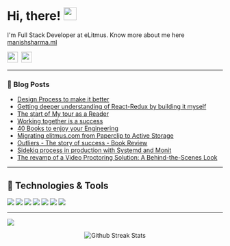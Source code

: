# Hi, there! <img src="https://raw.githubusercontent.com/MartinHeinz/MartinHeinz/master/wave.gif" width="30px" height="30px">

I'm Full Stack Developer at eLitmus. Know more about me here [manishsharma.ml](https://manishsharma.ml)

<a href="https://twitter.com/ManishS77291587"><img height="25" width="25" src="https://cdn.jsdelivr.net/npm/simple-icons@v3/icons/twitter.svg"></a>&nbsp;
<a href="https://www.linkedin.com/in/manish-sharma-694263157/"><img height="25" width="25" src="https://cdn.jsdelivr.net/npm/simple-icons@v3/icons/linkedin.svg"></a>

<hr/>

### :newspaper: Blog Posts

- [Design Process to make it better
](https://exploremanish.blogspot.com/2020/11/design-process-to-make-it-better.html)
- [Getting deeper understanding of React-Redux by building it myself](https://exploremanish.blogspot.com/2020/06/getting-deeper-understanding-of-react.html)
- [The start of My tour as a Reader](https://exploremanish.blogspot.com/2020/04/the-start-of-my-tour-as-reader.html)
- [Working together is a success](https://exploremanish.blogspot.com/2020/04/working-together-is-success.html)
- [40 Books to enjoy your Engineering
](https://ccinternshipstory.blogspot.com/2020/02/40-books-to-enjoy-your-engineering.html)
- [Migrating elitmus.com from Paperclip to Active Storage](https://www.elitmus.com/blog/technology/migration-from-paperclip-to-activestorage/)
- [Outliers - The story of success - Book Review](https://www.elitmus.com/blog/the-other-side/outliers-the-story-of-success-book-review/)
- [Sidekiq process in production with Systemd and Monit](https://www.elitmus.com/blog/technology/sidekiq-process-in-production-with-systemd-and-monit/)
- [The revamp of a Video Proctoring Solution: A Behind-the-Scenes Look](https://www.elitmus.com/blog/technology/the-revamp-of-a-video-proctoring-solution-a-behind-the-scenes-look/)

<hr/>

## 🔧 Technologies & Tools
![](https://img.shields.io/badge/Framework-RubyonRails-informational?style=flat&logo=rubyonrails&logoColor=white&color=2bbc8a)
![](https://img.shields.io/badge/OS-Linux-informational?style=flat&logo=linux&logoColor=white&color=2bbc8a)
![](https://img.shields.io/badge/Editor-VSCode-informational?style=flat&logo=Visual-Studio-Code&logoColor=white&color=2bbc8a)
![](https://img.shields.io/badge/Code-JavaScript-informational?style=flat&logo=javascript&logoColor=white&color=2bbc8a)
![](https://img.shields.io/badge/Code-Python-informational?style=flat&logo=python&logoColor=white&color=2bbc8a)
![](https://img.shields.io/badge/Code-React-informational?style=flat&logo=react&logoColor=white&color=2bbc8a)
![](https://img.shields.io/badge/Code-Node.js-informational?style=flat&logo=node.js&logoColor=white&color=2bbc8a)
<!--## &#x1f4c8; GitHub Stats
-->
<hr/>

<!-- links to social media icons -->

<!-- icons with padding -->

[1.1]: http://i.imgur.com/tXSoThF.png (twitter icon with padding)
[2.1]: http://i.imgur.com/0o48UoR.png (github icon with padding)

<!-- icons without padding -->

[1.2]: http://i.imgur.com/wWzX9uB.png (twitter icon without padding)
[2.2]: http://i.imgur.com/9I6NRUm.png (github icon without padding)
[3.2]: https://raw.githubusercontent.com/MartinHeinz/MartinHeinz/master/linkedin-3-16.png (LinkedIn icon without padding)


<!-- links to your social media accounts -->

[1]: https://twitter.com/ManishS77291587
[2]: https://github.com/maniSHarma7575
[3]: https://www.linkedin.com/in/manish-sharma-694263157/


![](https://komarev.com/ghpvc/?username=maniSharma7575&color=dc143c)

<p align="center">
<img src="https://github-readme-streak-stats.herokuapp.com/?user=maniSHarma7575" alt="Github Streak Stats">
</p>

